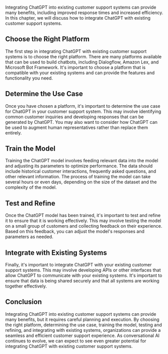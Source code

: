 
Integrating ChatGPT into existing customer support systems can provide many benefits, including improved response times and increased efficiency. In this chapter, we will discuss how to integrate ChatGPT with existing customer support systems.

Choose the Right Platform
-------------------------

The first step in integrating ChatGPT with existing customer support systems is to choose the right platform. There are many platforms available that can be used to build chatbots, including Dialogflow, Amazon Lex, and Microsoft Bot Framework. It's important to choose a platform that is compatible with your existing systems and can provide the features and functionality you need.

Determine the Use Case
----------------------

Once you have chosen a platform, it's important to determine the use case for ChatGPT in your customer support system. This may involve identifying common customer inquiries and developing responses that can be generated by ChatGPT. You may also want to consider how ChatGPT can be used to augment human representatives rather than replace them entirely.

Train the Model
---------------

Training the ChatGPT model involves feeding relevant data into the model and adjusting its parameters to optimize performance. The data should include historical customer interactions, frequently asked questions, and other relevant information. The process of training the model can take several hours or even days, depending on the size of the dataset and the complexity of the model.

Test and Refine
---------------

Once the ChatGPT model has been trained, it's important to test and refine it to ensure that it is working effectively. This may involve testing the model on a small group of customers and collecting feedback on their experience. Based on this feedback, you can adjust the model's responses and parameters as needed.

Integrate with Existing Systems
-------------------------------

Finally, it's important to integrate ChatGPT with your existing customer support systems. This may involve developing APIs or other interfaces that allow ChatGPT to communicate with your existing systems. It's important to ensure that data is being shared securely and that all systems are working together effectively.

Conclusion
----------

Integrating ChatGPT into existing customer support systems can provide many benefits, but it requires careful planning and execution. By choosing the right platform, determining the use case, training the model, testing and refining, and integrating with existing systems, organizations can provide a seamless and efficient customer support experience. As conversational AI continues to evolve, we can expect to see even greater potential for integrating ChatGPT with existing customer support systems.
